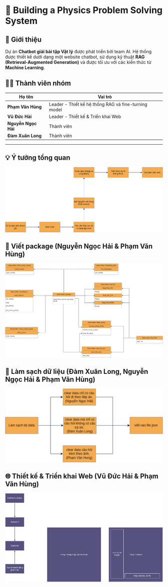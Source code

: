 # 📘 Building a Physics Problem Solving System
## 🚀 Giới thiệu  
Dự án **Chatbot giải bài tập Vật lý** được phát triển bởi team AI. Hệ thống được thiết kế dưới dạng một website chatbot, sử dụng kỹ thuật **RAG (Retrieval-Augmented Generation)** và được tối ưu với các kiến thức từ **Machine Learning**.

## 👨‍💻 Thành viên nhóm

| Họ tên             | Vai trò                            |
|--------------------|------------------------------------|
| **Phạm Văn Hùng**  | Leader -    Thiết kế hệ thống RAG và fine-turning model       |
| **Vũ Đức Hải**     | Leader - Thiết kế & Triển khai Web |
| **Nguyễn Ngọc Hải**| Thành viên                         |
| **Đàm Xuân Long**  | Thành viên                         |
---

## 💡 Ý tưởng tổng quan
![ID_Chung](image/ID_Chung.png)

## 🧩 Viết package (Nguyễn Ngọc Hải & Phạm Văn Hùng)
![ID_package](image/ID_package.png)

## 🧹 Làm sạch dữ liệu (Đàm Xuân Long, Nguyễn Ngọc Hải & Phạm Văn Hùng)
![Ý tưởng ](image/clear_data.png)

## 🌐 Thiết kế & Triển khai Web (Vũ Đức Hải & Phạm Văn Hùng)
![Thiết kế & Triển khai Web](image/ID_web_desgin.png)
